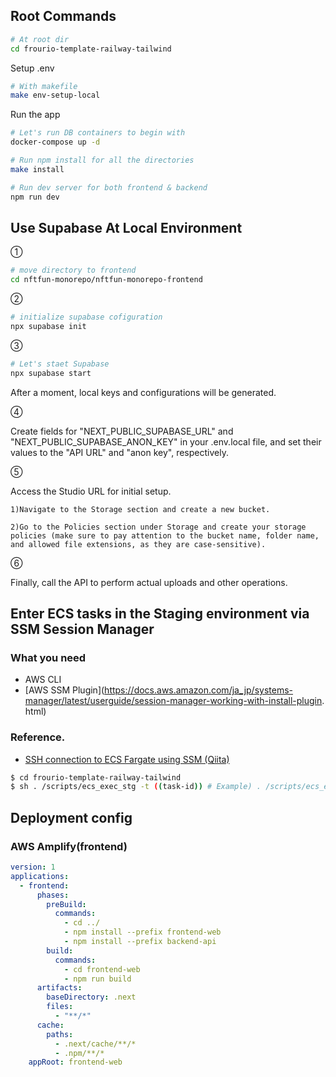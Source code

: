 ## Root Commands

```bash
# At root dir
cd frourio-template-railway-tailwind
```

Setup .env

```bash
# With makefile
make env-setup-local
```

Run the app

```bash
# Let's run DB containers to begin with
docker-compose up -d

# Run npm install for all the directories
make install

# Run dev server for both frontend & backend
npm run dev
```

## Use Supabase At Local Environment

①

```bash
# move directory to frontend
cd nftfun-monorepo/nftfun-monorepo-frontend
```

②

```bash
# initialize supabase cofiguration
npx supabase init
```

③

```bash
# Let's staet Supabase
npx supabase start
```

After a moment, local keys and configurations will be generated.

④

Create fields for "NEXT_PUBLIC_SUPABASE_URL" and "NEXT_PUBLIC_SUPABASE_ANON_KEY" in your .env.local file,
and set their values to the "API URL" and "anon key", respectively.

⑤

Access the Studio URL for initial setup.

    1)Navigate to the Storage section and create a new bucket.

    2)Go to the Policies section under Storage and create your storage policies (make sure to pay attention to the bucket name, folder name, and allowed file extensions, as they are case-sensitive).

⑥

Finally, call the API to perform actual uploads and other operations.

## Enter ECS tasks in the Staging environment via SSM Session Manager

### What you need

- AWS CLI
- [AWS SSM Plugin](https://docs.aws.amazon.com/ja_jp/systems-manager/latest/userguide/session-manager-working-with-install-plugin. html)

### Reference.

- [SSH connection to ECS Fargate using SSM (Qiita)](https://qiita.com/kouji0705/items/005ea6d7c21ddd24ebb3)

```bash
$ cd frourio-template-railway-tailwind
$ sh . /scripts/ecs_exec_stg -t ((task-id)) # Example) . /scripts/ecs_exec_stg -t 941f8694308b4adea44cb07ff9e50c30
```

## Deployment config
### AWS Amplify(frontend)
```yml
version: 1
applications:
  - frontend:
      phases:
        preBuild:
          commands:
            - cd ../
            - npm install --prefix frontend-web
            - npm install --prefix backend-api
        build:
          commands:
            - cd frontend-web
            - npm run build
      artifacts:
        baseDirectory: .next
        files:
          - "**/*"
      cache:
        paths:
          - .next/cache/**/*
          - .npm/**/*
    appRoot: frontend-web
```
